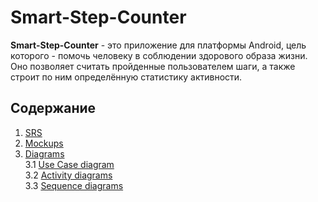 # Smart-Step-Counter
**Smart-Step-Counter** - это приложение для платформы Android, цель которого - помочь человеку в
соблюдении здорового образа жизни. Оно позволяет считать пройденные пользователем шаги, а также строит по ним определённую статистику активности.
## Содержание
1. [SRS](https://github.com/PeterZhukovetc/Smart-Step-Counter/blob/master/Documentation/SRS.md)
2. [Mockups](https://github.com/PeterZhukovetc/Smart-Step-Counter/tree/master/Other/Mockups)
3. [Diagrams](https://github.com/PeterZhukovetc/Smart-Step-Counter/tree/master/Documentation/Diagrams)<br>
3.1 [Use Case diagram](https://github.com/PeterZhukovetc/Smart-Step-Counter/blob/master/Documentation/Diagrams/Use%20Case/README.md)<br>
3.2 [Activity diagrams](https://github.com/PeterZhukovetc/Smart-Step-Counter/blob/master/Documentation/Diagrams/Activity/README.md)<br>
3.3 [Sequence diagrams](https://github.com/PeterZhukovetc/Smart-Step-Counter/blob/master/Documentation/Diagrams/Sequence/README.md)<br>
